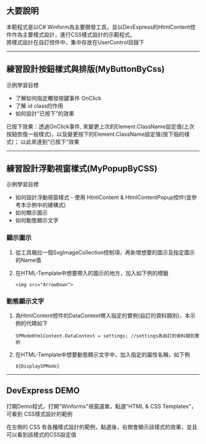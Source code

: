 ﻿## 大要說明
本範程式是以C# Winform為主要開發工具，並以DevExpress的HtmlContent控件作為主要樣式設計，進行CSS樣式設計的示範程式。  
將樣式設計在自訂控件中，集中存放在UserControl目錄下

---
## 練習設計按鈕樣式與排版(MyButtonByCss)

示例學習目標
* 了解如何指定觸發按鍵事件 OnClick
* 了解 id class的作用 
* 如何設計"已按下"的效果 

 已按下效果：透過OnClick事件, 來變更上次的Element.ClassName設定值(上次按鈕恢復一般樣式)，以及變更按下的Element.ClassName設定值(按下鈕的樣式)；
 以此來達到"已按下"效果

---
 ## 練習設計浮動視窗樣式(MyPopupByCSS)
 示例學習目標
 * 如何設計浮動視窗樣式 - 使用 HtmlContent & HtmlContentPopup控件(並參考本示例中的建構式)
 * 如何顯示圖示 
 * 如何動態顯示文字

 ### 顯示圖示
 1. 從工具箱拉一個SvgImageCollection控制項，再新增想要的圖示及指定圖示的Name值
 2. 在HTML-Template中想要帶入的圖示的地方，加入如下例的標籤

    	<img src="ArrowDown">

 ### 動態顯示文字
 1. 為HtmlContent控件的DataContext帶入指定的實例(自訂的資料類別)，本示例的代碼如下

        SPModeHtmlContent.DataContext = settings; //settings為自訂的資料類別實例

 2. 在HTML-Template中想要動態顯示文字中，加入指定的屬性名稱，如下例

    	${DisplaySPMode}

---
## DevExpress DEMO
打開Demo程式，打開"Winforms"視窗選單，點選"HTML & CSS Templates"，可看到 CSS樣式設計的範例

在左側的 CSS 有各種樣式設計的範例，點選後，右側會顯示該樣式的效果，並且可以看到該樣式的CSS設定值